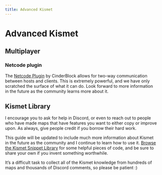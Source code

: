 ```yaml
---
title: Advanced Kismet
---
```

# Advanced Kismet

## Multiplayer

<!-- Netcode plugin by Cinderblock and events that can be synchronysed across players -->
### Netcode plugin

The [Netcode Plugin](https://bakkesplugins.com/plugins/view/166) by CinderBlock allows for two-way communication between hosts and clients. This is extremely powerful, and we have only scratched the surface of what it can do. Look forward to more information in the future as the community learns more about it.

## Kismet Library

I encourage you to ask for help in Discord, or even to reach out to people who have made maps that have features you want to either copy or improve upon. As always, give people credit if you borrow their hard work.

This guide will be updated to include much more information about Kismet in the future as the community and I continue to learn how to use it. [Browse the Kismet Snippet Library](https://github.com/RocketLeagueMapmaking/Kismet) for some helpful pieces of code, and be sure to share your own if you invent something worthwhile.

It’s a difficult task to collect all of the Kismet knowledge from hundreds of maps and thousands of Discord comments, so please be patient :)



